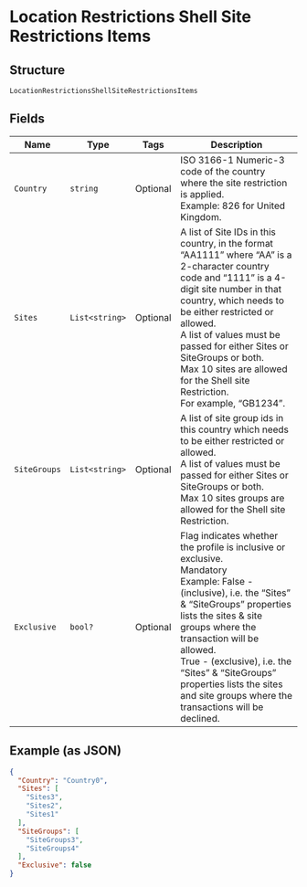 
# Location Restrictions Shell Site Restrictions Items

## Structure

`LocationRestrictionsShellSiteRestrictionsItems`

## Fields

| Name | Type | Tags | Description |
|  --- | --- | --- | --- |
| `Country` | `string` | Optional | ISO 3166-1 Numeric-3 code of the country where the site restriction is applied.<br>Example: 826 for United Kingdom. |
| `Sites` | `List<string>` | Optional | A list of Site IDs in this country, in the format “AA1111” where “AA” is a 2-character country code and “1111” is a 4-digit site number in that country, which needs to be either restricted or allowed.<br>A list of values must be passed for either Sites or SiteGroups or both.<br>Max 10 sites are allowed for the Shell site Restriction.<br>For example, “GB1234”. |
| `SiteGroups` | `List<string>` | Optional | A list of site group ids in this country which needs to be either restricted or allowed.<br>A list of values must be passed for either Sites or SiteGroups or both.<br>Max 10 sites groups are allowed for the Shell site Restriction. |
| `Exclusive` | `bool?` | Optional | Flag indicates whether the profile is inclusive or exclusive.<br>Mandatory<br>Example: False - (inclusive), i.e. the “Sites” & “SiteGroups” properties lists the sites & site groups where the transaction will be allowed.<br>True - (exclusive), i.e. the “Sites” & “SiteGroups” properties lists the sites and site groups where the transactions will be declined. |

## Example (as JSON)

```json
{
  "Country": "Country0",
  "Sites": [
    "Sites3",
    "Sites2",
    "Sites1"
  ],
  "SiteGroups": [
    "SiteGroups3",
    "SiteGroups4"
  ],
  "Exclusive": false
}
```

